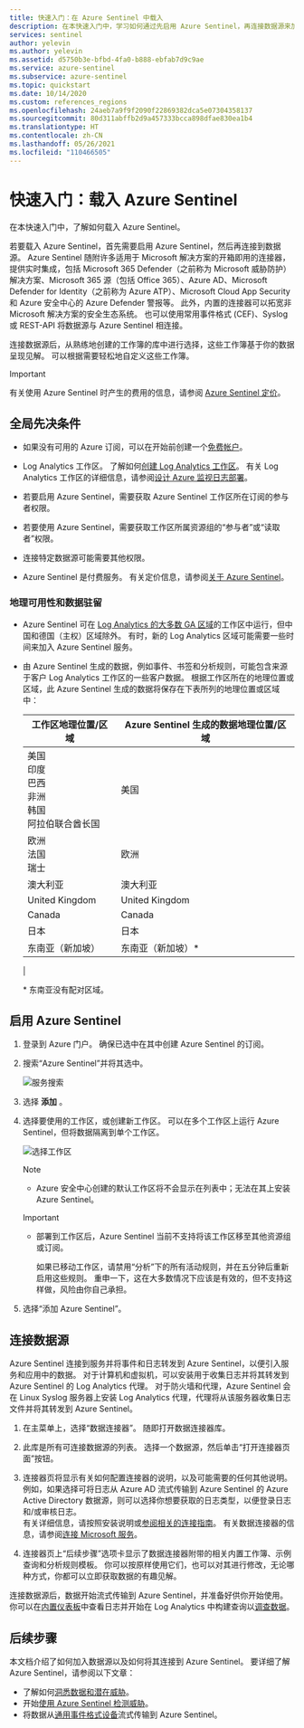 ```yaml
---
title: 快速入门：在 Azure Sentinel 中载入
description: 在本快速入门中，学习如何通过先启用 Azure Sentinel，再连接数据源来加入该 Sentinel。
services: sentinel
author: yelevin
ms.author: yelevin
ms.assetid: d5750b3e-bfbd-4fa0-b888-ebfab7d9c9ae
ms.service: azure-sentinel
ms.subservice: azure-sentinel
ms.topic: quickstart
ms.date: 10/14/2020
ms.custom: references_regions
ms.openlocfilehash: 24aeb7a9f9f2090f22869382dca5e07304358137
ms.sourcegitcommit: 80d311abffb2d9a457333bcca898dfae830ea1b4
ms.translationtype: HT
ms.contentlocale: zh-CN
ms.lasthandoff: 05/26/2021
ms.locfileid: "110466505"
---
```

# <a name="quickstart-on-board-azure-sentinel"></a>快速入门：载入 Azure Sentinel

在本快速入门中，了解如何载入 Azure Sentinel。 

若要载入 Azure Sentinel，首先需要启用 Azure Sentinel，然后再连接到数据源。 Azure Sentinel 随附许多适用于 Microsoft 解决方案的开箱即用的连接器，提供实时集成，包括 Microsoft 365 Defender（之前称为 Microsoft 威胁防护）解决方案、Microsoft 365 源（包括 Office 365）、Azure AD、Microsoft Defender for Identity（之前称为 Azure ATP）、Microsoft Cloud App Security 和 Azure 安全中心的 Azure Defender 警报等。 此外，内置的连接器可以拓宽非 Microsoft 解决方案的安全生态系统。 也可以使用常用事件格式 (CEF)、Syslog 或 REST-API 将数据源与 Azure Sentinel 相连接。 

连接数据源后，从熟练地创建的工作簿的库中进行选择，这些工作簿基于你的数据呈现见解。 可以根据需要轻松地自定义这些工作簿。

>[!IMPORTANT] 
> 有关使用 Azure Sentinel 时产生的费用的信息，请参阅 [Azure Sentinel 定价](https://azure.microsoft.com/pricing/details/azure-sentinel/)。

## <a name="global-prerequisites"></a>全局先决条件

- 如果没有可用的 Azure 订阅，可以在开始前创建一个[免费帐户](https://azure.microsoft.com/free/?WT.mc_id=A261C142F)。

- Log Analytics 工作区。 了解如何[创建 Log Analytics 工作区](../azure-monitor/logs/quick-create-workspace.md)。 有关 Log Analytics 工作区的详细信息，请参阅[设计 Azure 监视日志部署](../azure-monitor/logs/design-logs-deployment.md)。

- 若要启用 Azure Sentinel，需要获取 Azure Sentinel 工作区所在订阅的参与者权限。 
- 若要使用 Azure Sentinel，需要获取工作区所属资源组的“参与者”或“读取者”权限。
- 连接特定数据源可能需要其他权限。
- Azure Sentinel 是付费服务。 有关定价信息，请参阅[关于 Azure Sentinel](https://go.microsoft.com/fwlink/?linkid=2104058)。

### <a name="geographical-availability-and-data-residency"></a>地理可用性和数据驻留

- Azure Sentinel 可在 [Log Analytics 的大多数 GA 区域](https://azure.microsoft.com/global-infrastructure/services/?products=monitor)的工作区中运行，但中国和德国（主权）区域除外。 有时，新的 Log Analytics 区域可能需要一些时间来加入 Azure Sentinel 服务。 

- 由 Azure Sentinel 生成的数据，例如事件、书签和分析规则，可能包含来源于客户 Log Analytics 工作区的一些客户数据。 根据工作区所在的地理位置或区域，此 Azure Sentinel 生成的数据将保存在下表所列的地理位置或区域中：

    | 工作区地理位置/区域 | Azure Sentinel 生成的数据地理位置/区域 |
    | --- | --- |
    | 美国<br>印度<br>巴西<br>非洲<br>韩国<br>阿拉伯联合酋长国 | 美国 |
    | 欧洲<br>法国<br>瑞士 | 欧洲 |
    | 澳大利亚 | 澳大利亚 |
    | United Kingdom | United Kingdom |
    | Canada | Canada |
    | 日本 | 日本 |
    | 东南亚（新加坡） | 东南亚（新加坡）* |
    |
    
    \* 东南亚没有配对区域。

## <a name="enable-azure-sentinel"></a>启用 Azure Sentinel <a name="enable"></a>

1. 登录到 Azure 门户。 确保已选中在其中创建 Azure Sentinel 的订阅。

1. 搜索“Azure Sentinel”并将其选中。

   ![服务搜索](./media/quickstart-onboard/search-product.png)

1. 选择 **添加** 。

1. 选择要使用的工作区，或创建新工作区。 可以在多个工作区上运行 Azure Sentinel，但将数据隔离到单个工作区。

   ![选择工作区](./media/quickstart-onboard/choose-workspace.png)

   >[!NOTE] 
   > - Azure 安全中心创建的默认工作区将不会显示在列表中；无法在其上安装 Azure Sentinel。
   >

   >[!IMPORTANT]
   >
   > - 部署到工作区后，Azure Sentinel 当前不支持将该工作区移至其他资源组或订阅。 
   >
   >   如果已移动工作区，请禁用“分析”下的所有活动规则，并在五分钟后重新启用这些规则。 重申一下，这在大多数情况下应该是有效的，但不支持这样做，风险由你自己承担。

1. 选择“添加 Azure Sentinel”。

## <a name="connect-data-sources"></a>连接数据源

Azure Sentinel 连接到服务并将事件和日志转发到 Azure Sentinel，以便引入服务和应用中的数据。 对于计算机和虚拟机，可以安装用于收集日志并将其转发到 Azure Sentinel 的 Log Analytics 代理。 对于防火墙和代理，Azure Sentinel 会在 Linux Syslog 服务器上安装 Log Analytics 代理，代理将从该服务器收集日志文件并将其转发到 Azure Sentinel。 
 
1. 在主菜单上，选择“数据连接器”。 随即打开数据连接器库。

1. 此库是所有可连接数据源的列表。 选择一个数据源，然后单击“打开连接器页面”按钮。

1. 连接器页将显示有关如何配置连接器的说明，以及可能需要的任何其他说明。<br>
例如，如果选择可将日志从 Azure AD 流式传输到 Azure Sentinel 的 Azure Active Directory 数据源，则可以选择你想要获取的日志类型，以便登录日志和/或审核日志。 <br> 有关详细信息，请按照安装说明或[参阅相关的连接指南](connect-data-sources.md)。 有关数据连接器的信息，请参阅[连接 Microsoft 服务](connect-data-sources.md)。

1. 连接器页上“后续步骤”选项卡显示了数据连接器附带的相关内置工作簿、示例查询和分析规则模板。 你可以按原样使用它们，也可以对其进行修改，无论哪种方式，你都可以立即获取数据的有趣见解。 <br>

连接数据源后，数据开始流式传输到 Azure Sentinel，并准备好供你开始使用。 你可以在[内置仪表板](quickstart-get-visibility.md)中查看日志并开始在 Log Analytics 中构建查询以[调查数据](tutorial-investigate-cases.md)。

## <a name="next-steps"></a>后续步骤
本文档介绍了如何加入数据源以及如何将其连接到 Azure Sentinel。 要详细了解 Azure Sentinel，请参阅以下文章：
- 了解如何[洞悉数据和潜在威胁](quickstart-get-visibility.md)。
- 开始[使用 Azure Sentinel 检测威胁](tutorial-detect-threats-built-in.md)。
- 将数据从[通用事件格式设备](connect-common-event-format.md)流式传输到 Azure Sentinel。
